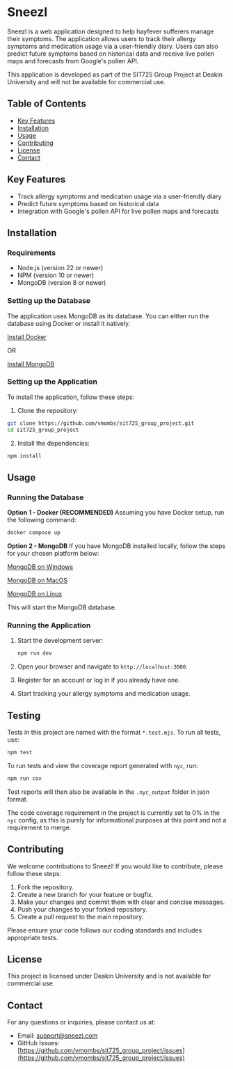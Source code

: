 # Sneezl

Sneezl is a web application designed to help hayfever sufferers manage their symptoms. The application allows users to track their allergy symptoms and medication usage via a user-friendly diary. Users can also predict future symptoms based on historical data and receive live pollen maps and forecasts from Google's pollen API.

This application is developed as part of the SIT725 Group Project at Deakin University and will not be available for commercial use.

## Table of Contents

- [Key Features](#key-features)
- [Installation](#installation)
- [Usage](#usage)
- [Contributing](#contributing)
- [License](#license)
- [Contact](#contact)

## Key Features

- Track allergy symptoms and medication usage via a user-friendly diary
- Predict future symptoms based on historical data
- Integration with Google's pollen API for live pollen maps and forecasts

## Installation

### Requirements

- Node.js (version 22 or newer)
- NPM (version 10 or newer)
- MongoDB (version 8 or newer)

### Setting up the Database

The application uses MongoDB as its database. You can either run the database using Docker or install it natively.

[Install Docker](https://docs.docker.com/get-docker/)

OR

[Install MongoDB](https://www.mongodb.com/docs/manual/installation/)

### Setting up the Application

To install the application, follow these steps:

1. Clone the repository:

```bash
git clone https://github.com/vmombs/sit725_group_project.git
cd sit725_group_project
```

2. Install the dependencies:

```bash
npm install
```

## Usage

### Running the Database

**Option 1 - Docker (RECOMMENDED)** Assuming you have Docker setup, run the following command:

```bash
docker compose up
```

**Option 2 - MongoDB** If you have MongoDB installed locally, follow the steps for your chosen platform below:

[MongoDB on Windows](https://docs.mongodb.com/manual/tutorial/install-mongodb-on-windows/#run-mongodb-community-edition)

[MongoDB on MacOS](https://docs.mongodb.com/manual/tutorial/install-mongodb-on-os-x/#run-mongodb-community-edition)

[MongoDB on Linux](https://docs.mongodb.com/manual/tutorial/install-mongodb-on-ubuntu/#run-mongodb-community-edition)

This will start the MongoDB database.

### Running the Application

1. Start the development server:
    ```bash
    npm run dev
    ```

2. Open your browser and navigate to `http://localhost:3000`.

3. Register for an account or log in if you already have one.

4. Start tracking your allergy symptoms and medication usage.

## Testing

Tests in this project are named with the format `*.test.mjs`. To run all tests, use:
```bash
npm test
```
    
To run tests and view the coverage report generated with `nyc`, run:
```bash
npm run cov
```

Test reports will then also be available in the `.nyc_output` folder in json format. 

The code coverage requirement in the project is currently set to 0% in the `nyc` config, as this is purely for informational purposes at this point and not a requirement to merge.

## Contributing

We welcome contributions to Sneezl! If you would like to contribute, please follow these steps:

1. Fork the repository.
2. Create a new branch for your feature or bugfix.
3. Make your changes and commit them with clear and concise messages.
4. Push your changes to your forked repository.
5. Create a pull request to the main repository.

Please ensure your code follows our coding standards and includes appropriate tests.

## License

This project is licensed under Deakin University and is not available for commercial use.

## Contact

For any questions or inquiries, please contact us at:

- Email: support@sneezl.com
- GitHub Issues: [https://github.com/vmombs/sit725_group_project/issues](https://github.com/vmombs/sit725_group_project/issues)
